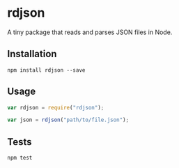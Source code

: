 # rdjson

A tiny package that reads and parses JSON files in Node.

## Installation

`npm install rdjson --save`

## Usage

```js
var rdjson = require("rdjson");

var json = rdjson("path/to/file.json");
```

## Tests

`npm test`